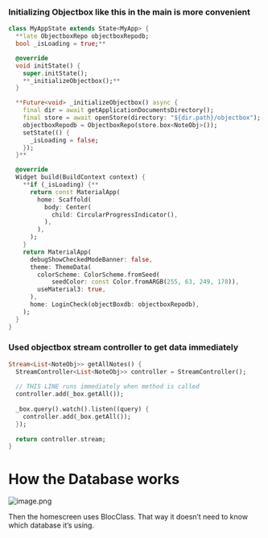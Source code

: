 ### Initializing Objectbox like this in the main is more convenient

```dart
class MyAppState extends State<MyApp> {
  **late ObjectboxRepo objectboxRepodb;
  bool _isLoading = true;**

  @override
  void initState() {
    super.initState();
    **_initializeObjectbox();**
  }

  **Future<void> _initializeObjectbox() async {
    final dir = await getApplicationDocumentsDirectory();
    final store = await openStore(directory: "${dir.path}/objectbox");
    objectboxRepodb = ObjectboxRepo(store.box<NoteObj>());
    setState(() {
      _isLoading = false;
    });
  }**

  @override
  Widget build(BuildContext context) {
    **if (_isLoading) {**
      return const MaterialApp(
        home: Scaffold(
          body: Center(
            child: CircularProgressIndicator(),
          ),
        ),
      );
    } 
    return MaterialApp(
      debugShowCheckedModeBanner: false,
      theme: ThemeData(
        colorScheme: ColorScheme.fromSeed(
            seedColor: const Color.fromARGB(255, 63, 249, 178)),
        useMaterial3: true,
      ),
      home: LoginCheck(objectBoxdb: objectboxRepodb),
    );
  }
}
```

### Used objectbox stream controller to get data immediately

```dart
Stream<List<NoteObj>> getAllNotes() {
  StreamController<List<NoteObj>> controller = StreamController();
  
  // THIS LINE runs immediately when method is called
  controller.add(_box.getAll()); 
  
  _box.query().watch().listen((query) {
    controller.add(_box.getAll());
  });
  
  return controller.stream;
}
```

# How the Database works

![image.png](attachment:7500c6f8-e698-439b-ab77-34a12e5b85b7:image.png)

Then the homescreen uses BlocClass. That way it doesn’t need to know which database it’s using.
